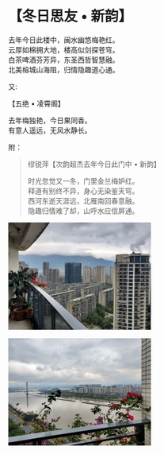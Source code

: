 # 【冬日思友 • 新韵】

去年今日此楼中，闽水幽悠梅艳红。  
云厚如棉拥大地，楼高似剑探苍穹。  
白茶啤酒芬芳异，东圣西哲智慧融。  
北美榕城山海阻，归情隐趣道心通。

又: 

【五绝 • 凌霄阁】

去年梅独艳，今日果同香。  
有意人遥远，无风水静长。


附：

> 缪锐萍【次韵超杰去年今日此门中 • 新韵】
>
> 时光忽觉又一冬，门里金兰梅妒红。   
> 释道有别终不异，身心无染鉴天穹。   
> 西河东逝天涯远，北雁南回春意融。  
> 隐趣归情难了却，山呼水应信屏通。

![](15a.jpg)

![](15b.jpg)